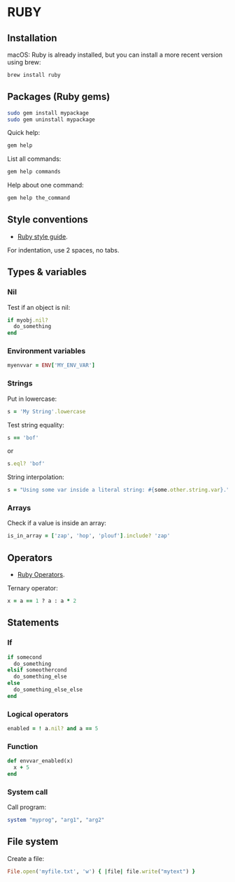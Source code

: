 RUBY
====

## Installation

macOS: Ruby is already installed, but you can install a more recent version using brew:
```bash
brew install ruby
```

## Packages (Ruby gems)

```bash
sudo gem install mypackage
sudo gem uninstall mypackage
```

Quick help:
```bash
gem help
```

List all commands:
```bash
gem help commands
```

Help about one command:
```bash
gem help the_command
```

## Style conventions

 * [Ruby style guide](https://github.com/bbatsov/ruby-style-guide).

For indentation, use 2 spaces, no tabs.

## Types & variables

### Nil

Test if an object is nil:
```ruby
if myobj.nil?
  do_something
end
```

### Environment variables

```ruby
myenvvar = ENV['MY_ENV_VAR']
```

### Strings

Put in lowercase:
```ruby
s = 'My String'.lowercase
```

Test string equality:
```ruby
s == 'bof'
```
or
```ruby
s.eql? 'bof'
```

String interpolation:
```ruby
s = "Using some var inside a literal string: #{some.other.string.var}."
```

### Arrays

Check if a value is inside an array:
```ruby
is_in_array = ['zap', 'hop', 'plouf'].include? 'zap'
```

## Operators

 * [Ruby Operators](https://www.tutorialspoint.com/ruby/ruby_operators.htm).

Ternary operator:
```ruby
x = a == 1 ? a : a * 2  
```

## Statements

### If

```ruby
if somecond
  do_something
elsif someothercond
  do_something_else
else
  do_something_else_else
end
```

### Logical operators

```ruby
enabled = ! a.nil? and a == 5
```

### Function

```ruby
def envvar_enabled(x)
  x + 5
end
```

### System call

Call program:
```ruby
system "myprog", "arg1", "arg2"
```

## File system

Create a file:
```ruby
File.open('myfile.txt', 'w') { |file| file.write("mytext") }
```
